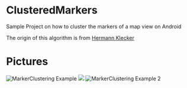 ClusteredMarkers
================
Sample Project on how to cluster the markers of a map view on Android

The origin of this algorithm is from [Hermann Klecker](https://github.com/HermannK/ClusteredAnnotations)


Pictures
================
![MarkerClustering Example](http://gfxfuture.de/github/Screenshot_2013-09-08-10-21-19.png)
![](http://gfxfuture.de/github/spacer.png)
![MarkerClustering Example 2](http://gfxfuture.de/github/Screenshot_2013-09-08-10-21-27.png)
